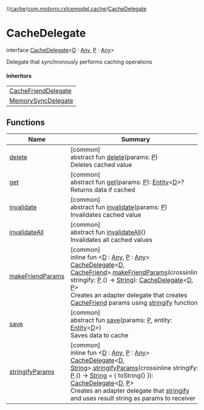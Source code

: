 //[cache](../../../index.md)/[com.motorro.rxlcemodel.cache](../index.md)/[CacheDelegate](index.md)

# CacheDelegate

interface [CacheDelegate](index.md)&lt;[D](index.md) : [Any](https://kotlinlang.org/api/latest/jvm/stdlib/kotlin/-any/index.html), [P](index.md) : [Any](https://kotlinlang.org/api/latest/jvm/stdlib/kotlin/-any/index.html)&gt;

Delegate that synchronously performs caching operations

#### Inheritors

| |
|---|
| [CacheFriendDelegate](../-cache-friend-delegate/index.md) |
| [MemorySyncDelegate](../-memory-sync-delegate/index.md) |

## Functions

| Name | Summary |
|---|---|
| [delete](delete.md) | [common]<br>abstract fun [delete](delete.md)(params: [P](index.md))<br>Deletes cached value |
| [get](get.md) | [common]<br>abstract fun [get](get.md)(params: [P](index.md)): [Entity](../../com.motorro.rxlcemodel.cache.entity/-entity/index.md)&lt;[D](index.md)&gt;?<br>Returns data if cached |
| [invalidate](invalidate.md) | [common]<br>abstract fun [invalidate](invalidate.md)(params: [P](index.md))<br>Invalidates cached value |
| [invalidateAll](invalidate-all.md) | [common]<br>abstract fun [invalidateAll](invalidate-all.md)()<br>Invalidates all cached values |
| [makeFriendParams](../make-friend-params.md) | [common]<br>inline fun &lt;[D](../make-friend-params.md) : [Any](https://kotlinlang.org/api/latest/jvm/stdlib/kotlin/-any/index.html), [P](../make-friend-params.md) : [Any](https://kotlinlang.org/api/latest/jvm/stdlib/kotlin/-any/index.html)&gt; [CacheDelegate](index.md)&lt;[D](../make-friend-params.md), [CacheFriend](../-cache-friend/index.md)&gt;.[makeFriendParams](../make-friend-params.md)(crossinline stringify: [P](../make-friend-params.md).() -&gt; [String](https://kotlinlang.org/api/latest/jvm/stdlib/kotlin/-string/index.html)): [CacheDelegate](index.md)&lt;[D](../make-friend-params.md), [P](../make-friend-params.md)&gt;<br>Creates an adapter delegate that creates [CacheFriend](../-cache-friend/index.md) params using [stringify](../make-friend-params.md) function |
| [save](save.md) | [common]<br>abstract fun [save](save.md)(params: [P](index.md), entity: [Entity](../../com.motorro.rxlcemodel.cache.entity/-entity/index.md)&lt;[D](index.md)&gt;)<br>Saves data to cache |
| [stringifyParams](../stringify-params.md) | [common]<br>inline fun &lt;[D](../stringify-params.md) : [Any](https://kotlinlang.org/api/latest/jvm/stdlib/kotlin/-any/index.html), [P](../stringify-params.md) : [Any](https://kotlinlang.org/api/latest/jvm/stdlib/kotlin/-any/index.html)&gt; [CacheDelegate](index.md)&lt;[D](../stringify-params.md), [String](https://kotlinlang.org/api/latest/jvm/stdlib/kotlin/-string/index.html)&gt;.[stringifyParams](../stringify-params.md)(crossinline stringify: [P](../stringify-params.md).() -&gt; [String](https://kotlinlang.org/api/latest/jvm/stdlib/kotlin/-string/index.html) = { toString() }): [CacheDelegate](index.md)&lt;[D](../stringify-params.md), [P](../stringify-params.md)&gt;<br>Creates an adapter delegate that [stringify](../stringify-params.md) and uses result string as params to receiver |
